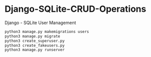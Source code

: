 # Django-SQLite-CRUD-Operations
Django - SQLite User Management

```bash
python3 manage.py makemigrations users
python3 manage.py migrate
python3 create_superuser.py
python3 create_fakeusers.py
python3 manage.py runserver

